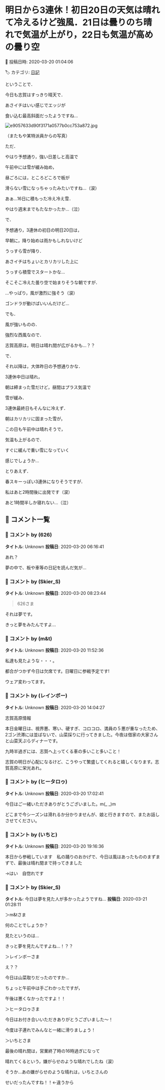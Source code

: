 # 明日から3連休！初日20日の天気は晴れて冷えるけど強風．21日は曇りのち晴れで気温が上がり，22日も気温が高めの曇り空

📅 投稿日時: 2020-03-20 01:04:06

🏷️ カテゴリ: [日記](cc4b5682fb7b8b144980957a978653fb0.md)

ということで．


今日も志賀はすっきり晴天で．


あさイチはいい感じでエッジが


食い込む最高斜面だったようですね…




![e9057633d90f3171a0577b0cc753a872.jpg](images/e9057633d90f3171a0577b0cc753a872.jpg)




（またもや某特派員からの写真）





ただ．


やはり予想通り，強い日差しと高温で


午前中には雪が緩み始め，


昼ごろには，ところどころで板が


滑らない雪になっちゃったみたいですね…（涙）





あぁ…16日に積もった冷え冷え雪．


やはり週末までもたなかったか…（泣）





で．


予想通り，3連休の初日の明日20日は，


早朝に，降り始めは雨かもしれないけど


うっすら雪が降り．


あさイチはちょいとカリカリした上に


うっすら積雪でスタートかな…


そこそこ冷えた曇り空で始まりそうな朝ですが．


…やっぱり，風が激烈に強そう（涙）


ゴンドラが動けばいいんだけど…





でも．


風が強いものの．


強烈な西風なので．


志賀高原は，明日は晴れ間が広がるかも…？？





で．


それ以降は，大体昨日の予想通りかな．


3連休中日は晴れ，


朝は締まった雪だけど，昼間はプラス気温で


雪が緩み．





3連休最終日もそんなに冷えず．


朝はカリカリに固まった雪が，


この日も午前中は晴れそうで，


気温も上がるので．


すぐに緩んで重い雪になっていく


感じでしょうか…





とりあえず．


春スキーっぽい3連休になりそうですが．


私はあと2時間後に出発です（涙）


あと1時間半しか寝れない…（泣）

## 💬 コメント一覧

### 💬 コメント by (626)
**タイトル**: Unknown
**投稿日**: 2020-03-20 06:16:41

あれ？

夢の中で、板や車等の日記を読んだ気が…

### 💬 コメント by (Skier_S)
**タイトル**: Unknown
**投稿日**: 2020-03-20 08:23:44

> 626さま



それは夢です。

きっと夢をみたんですよ…

### 💬 コメント by (m&t)
**タイトル**: Unknown
**投稿日**: 2020-03-20 11:52:36

私達も見たような・・・。

都合がつかず今日は欠席です。日曜日に参戦予定です!

ウェア変わってます。

### 💬 コメント by (レインボー)
**タイトル**: Unknown
**投稿日**: 2020-03-20 14:04:27

志賀高原情報

本日金曜日は、視界悪、寒い、硬すぎ、コロコロ、満員の５悪が重なったため、2ゴン渋滞には並ばないで、山菜採りに行ってきました。今夜は借家の大家さんと山菜天ぷらディナーです。

九時半過ぎには、志賀へ上ってくる車の多いこと多いこと！

志賀の明日が心配になるけど、こうやって繁盛してくれると嬉しくなります。志賀高原に栄光あれ。

### 💬 コメント by (ヒータロゥ)
**タイトル**: Unknown
**投稿日**: 2020-03-20 17:02:41

今日はご一緒いただきありがとうございました。m(_ _)m

どこまで今シーズンは滑れるか分かりませんが、娘と行きますので、またお話しさせてください。

### 💬 コメント by (いちと)
**タイトル**: Unknown
**投稿日**: 2020-03-20 19:16:36

本日から参戦しています　私の踊りのおかげで、今日は風はあったもののまずまずで、最後は晴れ間まで持ってきました　

→はい　自惚れです

### 💬 コメント by (Skier_S)
**タイトル**: 今日は夢を見た人が多かったようですね…
**投稿日**: 2020-03-21 01:28:11

＞m&tさま

何のことでしょうか？

見たというのは…

きっと夢を見たんですよね…！？？



＞レインボーさま

え？？

今日は山菜取りだったのですか…

ちょっと午前中は手ごわかったですが，

午後は悪くなかったですよ！！



＞ヒータロゥさま

今日はお付き合いいただきありがとうございました～！

今度は子連れでみんなと一緒に滑りましょう！



＞いちとさま

最後の晴れ間は，営業終了時の16時過ぎになって

晴れてくるという，嫌がらせのような晴れでしたね（涙）

そうか…あの嫌がらせのような晴れは，いちとさんの

せいだったんですね！！←違うから

